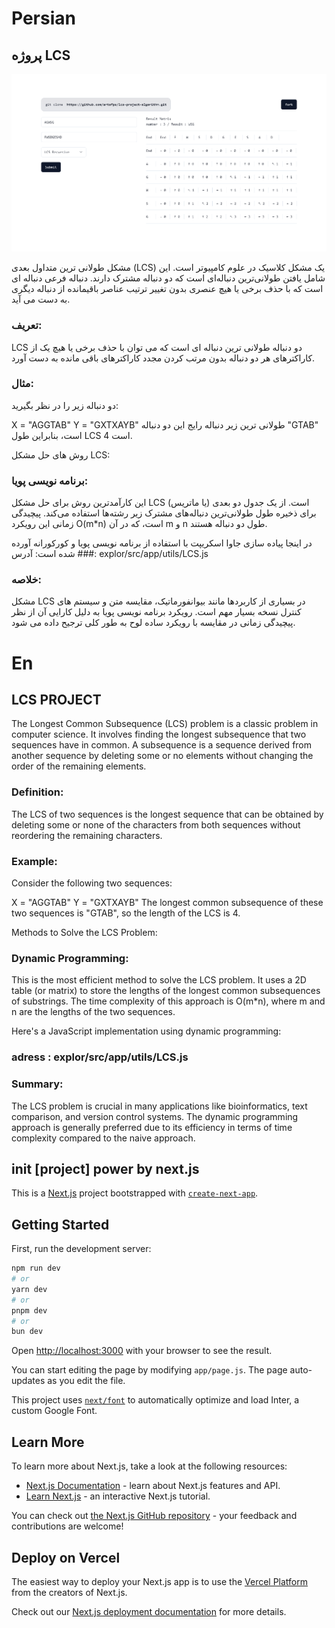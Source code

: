 # Persian 

## پروژه LCS
<p align="center">
  <a href="https://github.com/artafps/lcs-project-algorithm" target="blank"><img src="https://github.com/artafps/lcs-project-algorithm/blob/main/screencapture-localhost-3000-2024-05-23-17_27_08.png" alt="Nest Logo" /></a>
</p>
مشکل طولانی ترین متداول بعدی (LCS) یک مشکل کلاسیک در علوم کامپیوتر است. این شامل یافتن طولانی‌ترین دنباله‌ای است که دو دنباله مشترک دارند. دنباله فرعی دنباله ای است که با حذف برخی یا هیچ عنصری بدون تغییر ترتیب عناصر باقیمانده از دنباله دیگری به دست می آید.

### تعریف:
LCS دو دنباله طولانی ترین دنباله ای است که می توان با حذف برخی یا هیچ یک از کاراکترهای هر دو دنباله بدون مرتب کردن مجدد کاراکترهای باقی مانده به دست آورد.

### مثال:
دو دنباله زیر را در نظر بگیرید:

X = "AGGTAB"
Y = "GXTXAYB"
طولانی ترین زیر دنباله رایج این دو دنباله "GTAB" است، بنابراین طول LCS 4 است.

روش های حل مشکل LCS:
### برنامه نویسی پویا:
این کارآمدترین روش برای حل مشکل LCS است. از یک جدول دو بعدی (یا ماتریس) برای ذخیره طول طولانی‌ترین دنباله‌های مشترک زیر رشته‌ها استفاده می‌کند. پیچیدگی زمانی این رویکرد O(m*n) است، که در آن m و n طول دو دنباله هستند.

در اینجا پیاده سازی جاوا اسکریپت با استفاده از برنامه نویسی پویا و کورکورانه آورده شده است:
آدرس ###: explor/src/app/utils/LCS.js

### خلاصه:
مشکل LCS در بسیاری از کاربردها مانند بیوانفورماتیک، مقایسه متن و سیستم های کنترل نسخه بسیار مهم است. رویکرد برنامه نویسی پویا به دلیل کارایی آن از نظر پیچیدگی زمانی در مقایسه با رویکرد ساده لوح به طور کلی ترجیح داده می شود.


# En
## LCS PROJECT
The Longest Common Subsequence (LCS) problem is a classic problem in computer science. It involves finding the longest subsequence that two sequences have in common. A subsequence is a sequence derived from another sequence by deleting some or no elements without changing the order of the remaining elements.

### Definition:
The LCS of two sequences is the longest sequence that can be obtained by deleting some or none of the characters from both sequences without reordering the remaining characters.

### Example:
Consider the following two sequences:

X = "AGGTAB"
Y = "GXTXAYB"
The longest common subsequence of these two sequences is "GTAB", so the length of the LCS is 4.

Methods to Solve the LCS Problem:
### Dynamic Programming:
This is the most efficient method to solve the LCS problem. It uses a 2D table (or matrix) to store the lengths of the longest common subsequences of substrings. The time complexity of this approach is O(m*n), where m and n are the lengths of the two sequences.

Here's a JavaScript implementation using dynamic programming:
### adress : explor/src/app/utils/LCS.js

### Summary:
The LCS problem is crucial in many applications like bioinformatics, text comparison, and version control systems. The dynamic programming approach is generally preferred due to its efficiency in terms of time complexity compared to the naive approach.

## init [project] power by next.js
This is a [Next.js](https://nextjs.org/) project bootstrapped with [`create-next-app`](https://github.com/vercel/next.js/tree/canary/packages/create-next-app).

## Getting Started

First, run the development server:

```bash
npm run dev
# or
yarn dev
# or
pnpm dev
# or
bun dev
```

Open [http://localhost:3000](http://localhost:3000) with your browser to see the result.

You can start editing the page by modifying `app/page.js`. The page auto-updates as you edit the file.

This project uses [`next/font`](https://nextjs.org/docs/basic-features/font-optimization) to automatically optimize and load Inter, a custom Google Font.

## Learn More

To learn more about Next.js, take a look at the following resources:

- [Next.js Documentation](https://nextjs.org/docs) - learn about Next.js features and API.
- [Learn Next.js](https://nextjs.org/learn) - an interactive Next.js tutorial.

You can check out [the Next.js GitHub repository](https://github.com/vercel/next.js/) - your feedback and contributions are welcome!

## Deploy on Vercel

The easiest way to deploy your Next.js app is to use the [Vercel Platform](https://vercel.com/new?utm_medium=default-template&filter=next.js&utm_source=create-next-app&utm_campaign=create-next-app-readme) from the creators of Next.js.

Check out our [Next.js deployment documentation](https://nextjs.org/docs/deployment) for more details.
